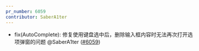 ```yaml
---
pr_number: 6059
contributor: SaberA1ter
---
```


- fix(AutoComplete): 修复使用键盘选中后，删除输入框内容时无法再次打开选项弹窗的问题 @SaberA1ter ([#6059](https://github.com/Tencent/tdesign-vue-next/pull/6059))
